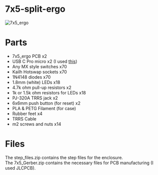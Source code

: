 # 7x5-split-ergo

![7x5_ergo](https://i.redd.it/55oxngfmiod81.jpg)

# Parts
   - 7x5_ergo PCB x2
   - USB C Pro micro x2 (I used [this](https://www.aliexpress.com/item/32768308647.html?spm=a2g0o.productlist.0.0.5b4af202azcUkJ&algo_pvid=4d3dc589-608c-4547-bc4f-21e3caa173ed&algo_exp_id=4d3dc589-608c-4547-bc4f-21e3caa173ed-8&pdp_ext_f=%7B%22sku_id%22%3A%2212000024349272663%22%7D&pdp_pi=-1%3B4.72%3B-1%3B-1%40salePrice%3BUSD%3Bsearch-mainSearch))
   - Any MX style switches x70
   - Kailh Hotswap sockets x70
   - 1N4148 diodes x70
   - 1.8mm (white) LEDs x18
   - 4.7k ohm pull-up resistors x2
   - 1k or 1.5k ohm resistors for LEDs x18
   - PJ-320A TRRS jack x2
   - 6x6mm push button (for reset) x2
   - PLA & PETG Filament (for case)
   - Rubber feet x4
   - TRRS Cable
   - m2 screws and nuts x14

# Files
 The step_files.zip contains the step files for the enclosure.\
 The 7x5_Gerber.zip contains the necessary files for PCB manufacturing (I used JLCPCB).
